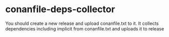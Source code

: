 # conanfile-deps-collector
You should create a new release and upload conanfile.txt to it. It collects dependencies including implicit from conanfile.txt and uploads it to release
